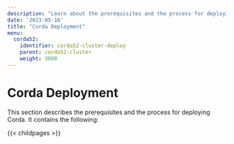 ```yaml
---
description: "Learn about the prerequisites and the process for deploying Corda."
date: '2023-05-16'
title: "Corda Deployment"
menu:
  corda52:
    identifier: corda52-cluster-deploy
    parent: corda52-cluster
    weight: 3000
---
```


# Corda Deployment

This section describes the prerequisites and the process for deploying Corda.
It contains the following:

{{< childpages >}}
